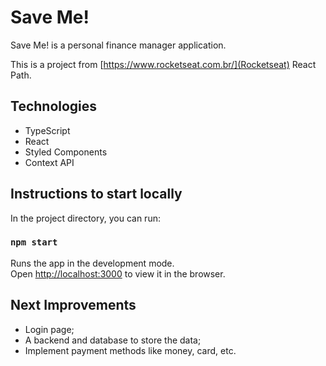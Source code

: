 # Save Me!

Save Me! is a personal finance manager application.

This is a project from [https://www.rocketseat.com.br/](Rocketseat) React Path.

## Technologies

- TypeScript
- React
- Styled Components
- Context API

## Instructions to start locally

In the project directory, you can run:

### `npm start`

Runs the app in the development mode.\
Open [http://localhost:3000](http://localhost:3000) to view it in the browser.

## Next Improvements
- Login page;
- A backend and database to store the data;
- Implement payment methods like money, card, etc.

